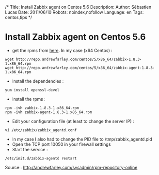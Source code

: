 /*
Title: Install Zabbix agent on Centos 5.6
Description: 
Author: Sébastien Lucas
Date: 2011/06/10
Robots: noindex,nofollow
Language: en
Tags: centos,tips
*/
# Install Zabbix agent on Centos 5.6

*	get the rpms from [here](http://repo.andrewfarley.com/). In my case (x64 Centos) :
```
wget http://repo.andrewfarley.com/centos/5/x86_64/zabbix-1.8.3-1.x86_64.rpm
wget http://repo.andrewfarley.com/centos/5/x86_64/zabbix-agent-1.8.3-1.x86_64.rpm
```
*	Install the dependencies :
```
yum install openssl-devel
```
*	Install the rpms :
```
rpm -ivh zabbix-1.8.3-1.x86_64.rpm
rpm -ivh zabbix-agent-1.8.3-1.x86_64.rpm
```
*	Edit your configuration file (at least to change the server IP) :
```
vi /etc/zabbix/zabbix_agentd.conf
```
*	In my case I also had to change the PID file to /tmp/zabbix_agentd.pid
*	Open the TCP port 10050 in your firewall settings
*	Start the service :
```
/etc/init.d/zabbix-agentd restart
```


Source : http://andrewfarley.com/sysadmin/rpm-repository-online






